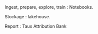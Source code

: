 
Ingest, prepare, explore, train : Notebooks.

Stockage : lakehouse.

Report : Taux Attribution Bank
